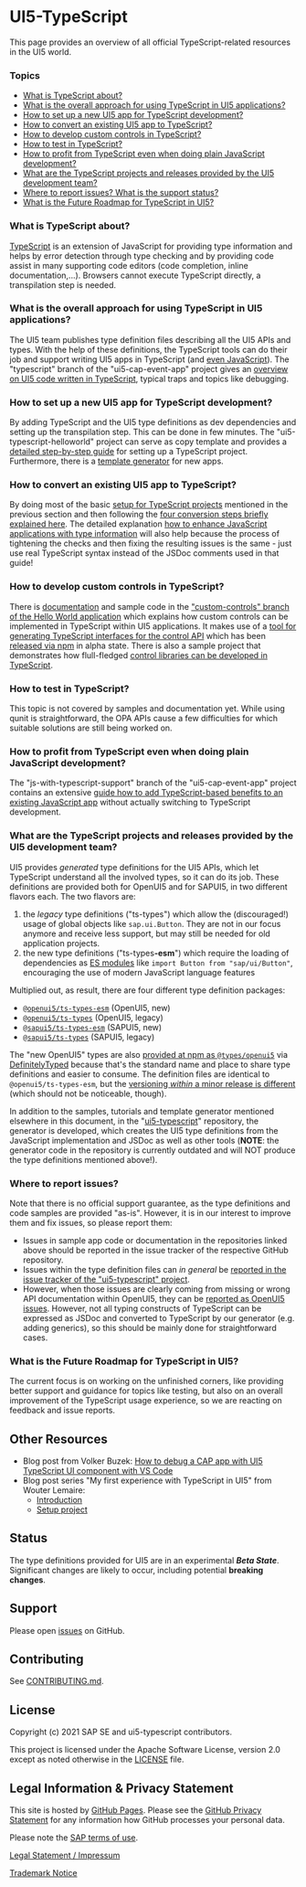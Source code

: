 # UI5-TypeScript

This page provides an overview of all official TypeScript-related resources in the UI5 world.

### Topics
- [<cb>What is TypeScript about?](#cbwhat-is-typescript-about)
- [What is the overall approach for using TypeScript in UI5 applications?](#what-is-the-overall-approach-for-using-typescript-in-ui5-applications)
- [How to set up a new UI5 app for TypeScript development?](#how-to-set-up-a-new-ui5-app-for-typescript-development)
- [How to convert an existing UI5 app to TypeScript?](#how-to-convert-an-existing-ui5-app-to-typescript)
- [How to develop custom controls in TypeScript?](#how-to-develop-custom-controls-in-typescript)
- [How to test in TypeScript?](#how-to-test-in-typescript)
- [How to profit from TypeScript even when doing plain JavaScript development?](#how-to-profit-from-typescript-even-when-doing-plain-javascript-development)
- [What are the TypeScript projects and releases provided by the UI5 development team?](#what-are-the-typescript-projects-and-releases-provided-by-the-ui5-development-team)
- [Where to report issues? What is the support status?](#where-to-report-issues)
- [What is the Future Roadmap for TypeScript in UI5?](#what-is-the-future-roadmap-for-typescript-in-ui5)


### <cb>What is TypeScript about?
[TypeScript](typescriptlang.org) is an extension of JavaScript for providing type information and helps by error detection through type checking and by providing code assist in many supporting code editors (code completion, inline documentation,...). Browsers cannot execute TypeScript directly, a transpilation step is needed.

### What is the overall approach for using TypeScript in UI5 applications?
The UI5 team publishes type definition files describing all the UI5 APIs and types. With the help of these definitions, the TypeScript tools can do their job and support writing UI5 apps in TypeScript (and [even JavaScript](https://github.com/SAP-samples/ui5-cap-event-app/tree/js-with-typescript-support#applying-typescript-benefits-to-a-javascript-application)). The "typescript" branch of the "ui5-cap-event-app" project gives an [overview on UI5 code written in TypeScript](https://github.com/SAP-samples/ui5-cap-event-app/blob/typescript/docs/typescript.md), typical traps and topics like debugging.

### How to set up a new UI5 app for TypeScript development?
By adding TypeScript and the UI5 type definitions as dev dependencies and setting up the transpilation step. This can be done in few minutes. The "ui5-typescript-helloworld" project can serve as copy template and provides a [detailed step-by-step guide](https://github.com/SAP-samples/ui5-typescript-helloworld/blob/main/step-by-step.md) for setting up a TypeScript project. Furthermore, there is a [template generator](https://github.com/ui5-community/generator-ui5-ts-app) for new apps.

### How to convert an existing UI5 app to TypeScript?
By doing most of the basic [setup for TypeScript projects](https://github.com/SAP-samples/ui5-typescript-helloworld/blob/main/step-by-step.md) mentioned in the previous section and then following the [four conversion steps briefly explained here](https://github.com/SAP-samples/ui5-cap-event-app/blob/typescript/docs/typescript.md#converting-ui5-apps-from-javascript-to-typescript). The detailed explanation [how to enhance JavaScript applications with type information](https://github.com/SAP-samples/ui5-cap-event-app/tree/js-with-typescript-support#applying-typescript-benefits-to-a-javascript-application) will also help because the process of tightening the checks and then fixing the resulting issues is the same - just use real TypeScript syntax instead of the JSDoc comments used in that guide!

### How to develop custom controls in TypeScript?
There is [documentation](https://github.com/SAP-samples/ui5-typescript-helloworld/blob/custom-controls/README.md) and sample code in the ["custom-controls" branch of the Hello World application](https://github.com/SAP-samples/ui5-typescript-helloworld/tree/custom-controls) which explains how custom controls can be implemented in TypeScript within UI5 applications. It makes use of a [tool for generating TypeScript interfaces for the control API](https://github.com/SAP/ui5-typescript/tree/main/packages/ts-interface-generator) which has been [released via npm](https://www.npmjs.com/package/@ui5/ts-interface-generator) in alpha state. There is also a sample project that demonstrates how flull-fledged [control libraries can be developed in TypeScript](https://github.com/SAP-samples/ui5-typescript-control-library).

### How to test in TypeScript?
This topic is not covered by samples and documentation yet. While using qunit is straightforward, the OPA APIs cause a few difficulties for which suitable solutions are still being worked on.

### How to profit from TypeScript even when doing plain JavaScript development?
The "js-with-typescript-support" branch of the "ui5-cap-event-app" project contains an extensive [guide how to add TypeScript-based benefits to an existing JavaScript app](https://github.com/SAP-samples/ui5-cap-event-app/blob/js-with-typescript-support/README.md) without actually switching to TypeScript development.

### What are the TypeScript projects and releases provided by the UI5 development team?
UI5 provides *generated* type definitions for the UI5 APIs, which let TypeScript understand all the involved types, so it can do its job. These definitions are provided both for OpenUI5 and for SAPUI5, in two different flavors each. The two flavors are:
1. the *legacy* type definitions ("ts-types") which allow the (discouraged!) usage of global objects like `sap.ui.Button`. They are not in our focus anymore and receive less support, but may still be needed for old application  projects.
1. the new type definitions ("ts-types<b>-esm</b>") which require the loading of dependencies as [ES modules](https://developer.mozilla.org/en-US/docs/Web/JavaScript/Guide/Modules) like `import Button from "sap/ui/Button"`, encouraging the use of modern JavaScript language features

Multiplied out, as result, there are four different type definition packages:
* [`@openui5/ts-types-esm`](https://www.npmjs.com/package/@openui5/ts-types-esm) (OpenUI5, new)
* [`@openui5/ts-types`](https://www.npmjs.com/package/@openui5/ts-types) (OpenUI5, legacy)
* [`@sapui5/ts-types-esm`](https://www.npmjs.com/package/@sapui5/ts-types-esm) (SAPUI5, new)
* [`@sapui5/ts-types`](https://www.npmjs.com/package/@sapui5/ts-types) (SAPUI5, legacy)

The "new OpenUI5" types are also [provided at npm as `@types/openui5`](https://www.npmjs.com/package/@types/openui5) via [DefinitelyTyped](https://github.com/DefinitelyTyped/DefinitelyTyped/tree/master/types/openui5) because that's the standard name and place to share type definitions and easier to consume. The definition files are identical to `@openui5/ts-types-esm`, but the [versioning *within* a minor release is different](https://github.com/DefinitelyTyped/DefinitelyTyped/blob/master/types/openui5/README.md#versioning) (which should not be noticeable, though).

In addition to the samples, tutorials and template generator mentioned elsewhere in this document, in the "[ui5-typescript](https://github.com/SAP/ui5-typescript)" repository, the generator is developed, which creates the UI5 type definitions from the JavaScript implementation and JSDoc as well as other tools (<b>NOTE</b>: the generator code in the repository is currently outdated and will NOT produce the type definitions mentioned above!).

### Where to report issues?
Note that there is no official support guarantee, as the type definitions and code samples are provided "as-is". However, it is in our interest to improve them and fix issues, so please report them:
* Issues in sample app code or documentation in the repositories linked above should be reported in the issue tracker of the respective GitHub repository. 
* Issues within the type definition files can *in general* be [reported in the issue tracker of the "ui5-typescript" project](https://github.com/SAP/ui5-typescript/issues).
* However, when those issues are clearly coming from missing or wrong API documentation within OpenUI5, they can be [reported as OpenUI5 issues](https://github.com/SAP/openui5/blob/master/CONTRIBUTING.md#report-an-issue). However, not all typing constructs of TypeScript can be expressed as JSDoc and converted to TypeScript by our generator (e.g. adding generics), so this should be mainly done for straightforward cases.


### What is the Future Roadmap for TypeScript in UI5?
The current focus is on working on the unfinished corners, like providing better support and guidance for topics like testing, but also on an overall improvement of the TypeScript usage experience, so we are reacting on feedback and issue reports.

## Other Resources

* Blog post from Volker Buzek: [How to debug a CAP app with UI5 TypeScript UI component with VS Code](https://blogs.sap.com/2021/11/16/debug-a-cap-app-with-ui5-typescript-ui-component-with-vs-code/)
* Blog post series "My first experience with TypeScript in UI5" from Wouter Lemaire:
    * [Introduction](https://blogs.sap.com/2021/11/19/my-first-experience-with-typescript-in-ui5-introduction/)
	* [Setup project](https://blogs.sap.com/2021/11/23/my-first-experience-with-typescript-in-ui5-prepare-ts-project/)
## Status

The type definitions provided for UI5 are in an experimental **_Beta State_**. Significant changes are likely to occur, including potential **breaking changes**.

## Support

Please open [issues](https://github.com/SAP/ui5-typescript/issues) on GitHub.

## Contributing

See [CONTRIBUTING.md](https://github.com/SAP/ui5-typescript/blob/master/CONTRIBUTING.md).


## License

Copyright (c) 2021 SAP SE and ui5-typescript contributors.

This project is licensed under the Apache Software License, version 2.0 except as noted otherwise in the [LICENSE](LICENSE) file.

## Legal Information & Privacy Statement

This site is hosted by [GitHub Pages](https://pages.github.com/). Please see the [GitHub Privacy Statement](https://docs.github.com/en/github/site-policy/github-privacy-statement) for any information how GitHub processes your personal data.

Please note the [SAP terms of use](https://www.sap.com/corporate/en/legal/terms-of-use.html).

[Legal Statement / Impressum](https://www.sap.com/about/legal/impressum.html)

[Trademark Notice](https://www.sap.com/corporate/en/legal/trademark.html#third-party-trademark-notices)

